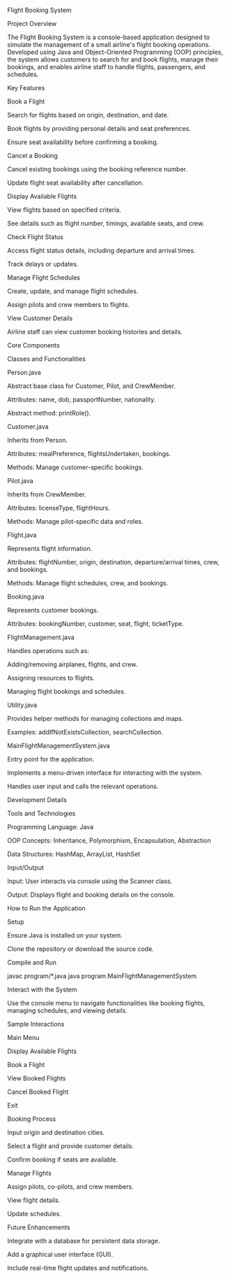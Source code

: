 Flight Booking System

Project Overview

The Flight Booking System is a console-based application designed to simulate the management of a small airline's flight booking operations. Developed using Java and Object-Oriented Programming (OOP) principles, the system allows customers to search for and book flights, manage their bookings, and enables airline staff to handle flights, passengers, and schedules.

Key Features

Book a Flight

Search for flights based on origin, destination, and date.

Book flights by providing personal details and seat preferences.

Ensure seat availability before confirming a booking.

Cancel a Booking

Cancel existing bookings using the booking reference number.

Update flight seat availability after cancellation.

Display Available Flights

View flights based on specified criteria.

See details such as flight number, timings, available seats, and crew.

Check Flight Status

Access flight status details, including departure and arrival times.

Track delays or updates.

Manage Flight Schedules

Create, update, and manage flight schedules.

Assign pilots and crew members to flights.

View Customer Details

Airline staff can view customer booking histories and details.

Core Components

Classes and Functionalities

Person.java

Abstract base class for Customer, Pilot, and CrewMember.

Attributes: name, dob, passportNumber, nationality.

Abstract method: printRole().

Customer.java

Inherits from Person.

Attributes: mealPreference, flightsUndertaken, bookings.

Methods: Manage customer-specific bookings.

Pilot.java

Inherits from CrewMember.

Attributes: licenseType, flightHours.

Methods: Manage pilot-specific data and roles.

Flight.java

Represents flight information.

Attributes: flightNumber, origin, destination, departure/arrival times, crew, and bookings.

Methods: Manage flight schedules, crew, and bookings.

Booking.java

Represents customer bookings.

Attributes: bookingNumber, customer, seat, flight, ticketType.

FlightManagement.java

Handles operations such as:

Adding/removing airplanes, flights, and crew.

Assigning resources to flights.

Managing flight bookings and schedules.

Utility.java

Provides helper methods for managing collections and maps.

Examples: addIfNotExistsCollection, searchCollection.

MainFlightManagementSystem.java

Entry point for the application.

Implements a menu-driven interface for interacting with the system.

Handles user input and calls the relevant operations.

Development Details

Tools and Technologies

Programming Language: Java

OOP Concepts: Inheritance, Polymorphism, Encapsulation, Abstraction

Data Structures: HashMap, ArrayList, HashSet

Input/Output

Input: User interacts via console using the Scanner class.

Output: Displays flight and booking details on the console.

How to Run the Application

Setup

Ensure Java is installed on your system.

Clone the repository or download the source code.

Compile and Run

javac program/*.java
java program.MainFlightManagementSystem

Interact with the System

Use the console menu to navigate functionalities like booking flights, managing schedules, and viewing details.

Sample Interactions

Main Menu

Display Available Flights

Book a Flight

View Booked Flights

Cancel Booked Flight

Exit

Booking Process

Input origin and destination cities.

Select a flight and provide customer details.

Confirm booking if seats are available.

Manage Flights

Assign pilots, co-pilots, and crew members.

View flight details.

Update schedules.

Future Enhancements

Integrate with a database for persistent data storage.

Add a graphical user interface (GUI).

Include real-time flight updates and notifications.


